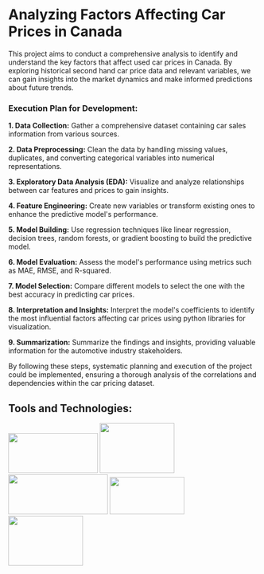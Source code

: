 # Analyzing Factors Affecting Car Prices in Canada
This project aims to conduct a comprehensive analysis to identify and understand the key factors that affect used car prices in Canada. By exploring historical second hand car price data and relevant variables, we can gain insights into the market dynamics and make informed predictions about future trends.

### Execution Plan for Development:
**1. Data Collection:**
Gather a comprehensive dataset containing car sales information from various sources.

**2. Data Preprocessing:**
Clean the data by handling missing values, duplicates, and converting categorical variables into 
numerical representations.

**3. Exploratory Data Analysis (EDA):**
Visualize and analyze relationships between car features and prices to gain insights.

**4. Feature Engineering:**
Create new variables or transform existing ones to enhance the predictive model's performance.

**5. Model Building:**
Use regression techniques like linear regression, decision trees, random forests, or gradient boosting to 
build the predictive model.

**6. Model Evaluation:**
Assess the model's performance using metrics such as MAE, RMSE, and R-squared.

**7. Model Selection:**
Compare different models to select the one with the best accuracy in predicting car prices.

**8. Interpretation and Insights:**
Interpret the model's coefficients to identify the most influential factors affecting car prices using python 
libraries for visualization.

**9. Summarization:**
Summarize the findings and insights, providing valuable information for the automotive industry stakeholders.

By following these steps, systematic planning and execution of the project could be implemented, ensuring a 
thorough analysis of the correlations and dependencies within the car pricing dataset.

## Tools and Technologies:
<img src="https://www.python.org/static/community_logos/python-logo.png" width="180" height="80"> <img src="https://pandas.pydata.org/static/img/pandas.svg" width="150" height="100"> <img src="https://matplotlib.org/stable/_images/sphx_glr_logos2_003.png" width="200" height="80"> <img src="https://images.prismic.io/plotly-marketing-website-2/69e12d6a-fb65-4b6e-8423-9465a29c6028_plotly-logo-lg.png?auto=compress%2Cformat&fit=max" width="150" height="75"> <img src="https://scikit-learn.org/stable/_images/scikit-learn-logo-notext.png" width="150" height="100">
